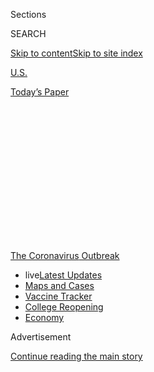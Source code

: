 <div id="app">

<div>

<div>

<div>

<div class="NYTAppHideMasthead css-1q2w90k e1suatyy0">

<div class="section css-ui9rw0 e1suatyy2">

<div class="css-eph4ug er09x8g0">

<div class="css-6n7j50">

</div>

<span class="css-1dv1kvn">Sections</span>

<div class="css-10488qs">

<span class="css-1dv1kvn">SEARCH</span>

</div>

[Skip to content](#site-content)[Skip to site
index](#site-index)

</div>

<div id="masthead-section-label" class="css-1wr3we4 eaxe0e00">

[U.S.](https://www.nytimes3xbfgragh.onion/section/us)

</div>

<div class="css-10698na e1huz5gh0">

</div>

</div>

<div id="masthead-bar-one" class="section hasLinks css-15hmgas e1csuq9d3">

<div class="css-uqyvli e1csuq9d0">

</div>

<div class="css-1uqjmks e1csuq9d1">

</div>

<div class="css-9e9ivx">

[](https://myaccount.nytimes3xbfgragh.onion/auth/login?response_type=cookie&client_id=vi)

</div>

<div class="css-1bvtpon e1csuq9d2">

[Today’s
Paper](https://www.nytimes3xbfgragh.onion/section/todayspaper)

</div>

</div>

</div>

</div>

<div data-aria-hidden="false">

<div id="site-content" data-role="main">

<div>

<div class="css-1aor85t" style="opacity:0.000000001;z-index:-1;visibility:hidden">

<div class="css-1hqnpie">

<div class="css-epjblv">

<span class="css-17xtcya">[U.S.](/section/us)</span><span class="css-x15j1o">|</span><span class="css-fwqvlz">Donald
Kennedy, Who Led Stanford in 1980s, Dies at
88</span>

</div>

<div class="css-k008qs">

<div class="css-1iwv8en">

<span class="css-18z7m18"></span>

<div>

</div>

</div>

<span class="css-1n6z4y">https://nyti.ms/3eMvEws</span>

<div class="css-1705lsu">

<div class="css-4xjgmj">

<div class="css-4skfbu" data-role="toolbar" data-aria-label="Social Media Share buttons, Save button, and Comments Panel with current comment count" data-testid="share-tools">

  - 
  - 
  - 
  - 
    
    <div class="css-6n7j50">
    
    </div>

  - 

</div>

</div>

</div>

</div>

</div>

</div>

<div id="NYT_TOP_BANNER_REGION" class="css-13pd83m">

<div>

<div id="styln-prism-menu-1592847958612" class="section interactive-content interactive-size-medium css-1edisqu">

<div class="css-17ih8de interactive-body">

<div id="scroll-container" class="css-1gj85ro">

[<span class="styln-title-wrap"><span class="css-1pje3qr">The
Coronavirus</span><span class="css-1pje3qr">
Outbreak</span></span>](https://www.nytimes3xbfgragh.onion/news-event/coronavirus?action=click&pgtype=Article&state=default&region=TOP_BANNER&context=storylines_menu)

  - <span class="css-kqxiym" data-emphasize="true">live</span>[Latest
    Updates](https://www.nytimes3xbfgragh.onion/2020/08/04/world/coronavirus-covid-19.html?action=click&pgtype=Article&state=default&region=TOP_BANNER&context=storylines_menu)
  - [Maps and
    Cases](https://www.nytimes3xbfgragh.onion/interactive/2020/us/coronavirus-us-cases.html?action=click&pgtype=Article&state=default&region=TOP_BANNER&context=storylines_menu)
  - [Vaccine
    Tracker](https://www.nytimes3xbfgragh.onion/interactive/2020/science/coronavirus-vaccine-tracker.html?action=click&pgtype=Article&state=default&region=TOP_BANNER&context=storylines_menu)
  - [College
    Reopening](https://www.nytimes3xbfgragh.onion/2020/08/02/us/covid-college-reopening.html?action=click&pgtype=Article&state=default&region=TOP_BANNER&context=storylines_menu)
  - [Economy](https://www.nytimes3xbfgragh.onion/live/2020/08/03/business/stock-market-today-coronavirus?action=click&pgtype=Article&state=default&region=TOP_BANNER&context=storylines_menu)

</div>

</div>

</div>

</div>

</div>

<div id="top-wrapper" class="css-1sy8kpn">

<div id="top-slug" class="css-l9onyx">

Advertisement

</div>

[Continue reading the main
story](#after-top)

<div class="ad top-wrapper" style="text-align:center;height:100%;display:block;min-height:250px">

<div id="top" class="place-ad" data-position="top" data-size-key="top">

</div>

</div>

<div id="after-top">

</div>

</div>

<div>

<div id="sponsor-wrapper" class="css-1hyfx7x">

<div id="sponsor-slug" class="css-19vbshk">

Supported by

</div>

[Continue reading the main
story](#after-sponsor)

<div id="sponsor" class="ad sponsor-wrapper" style="text-align:center;height:100%;display:block">

</div>

<div id="after-sponsor">

</div>

</div>

<div class="css-186x18t">

those we’ve lost

</div>

<div class="css-1vkm6nb ehdk2mb0">

# Donald Kennedy, Who Led Stanford in 1980s, Dies at 88

</div>

As president, he expanded the university and battled a government
inquiry into its research expenses. He also headed the F.D.A. under
President Carter.

<div class="css-79elbk" data-testid="photoviewer-wrapper">

<div class="css-z3e15g" data-testid="photoviewer-wrapper-hidden">

</div>

<div class="css-1a48zt4 ehw59r15" data-testid="photoviewer-children">

![<span class="css-16f3y1r e13ogyst0" data-aria-hidden="true">Donald
Kennedy, giving the commencement address at Stanford University in 1978,
when he was the commissioner of the F.D.A. He was the university’s
president in the 1980s and oversaw major
expansions.</span><span class="css-cnj6d5 e1z0qqy90" itemprop="copyrightHolder"><span class="css-1ly73wi e1tej78p0">Credit...</span><span><span>Chuck
Painter/Stanford News
Service</span></span></span>](https://static01.graylady3jvrrxbe.onion/images/2020/04/24/obituaries/24Kennedy1/merlin_171817122_902d640a-0bcf-4e10-8f8d-363b6fdda2cb-articleLarge.jpg?quality=75&auto=webp&disable=upscale)

</div>

</div>

<div class="css-18e8msd">

<div class="css-vp77d3 epjyd6m0">

<div class="css-hus3qt ey68jwv0" data-aria-hidden="true">

[![Sam
Roberts](https://static01.graylady3jvrrxbe.onion/images/2018/02/20/multimedia/author-sam-roberts/author-sam-roberts-thumbLarge.jpg
"Sam Roberts")](https://www.nytimes3xbfgragh.onion/by/sam-roberts)

</div>

<div class="css-1baulvz">

By [<span class="css-1baulvz last-byline" itemprop="name">Sam
Roberts</span>](https://www.nytimes3xbfgragh.onion/by/sam-roberts)

</div>

</div>

  - 
    
    <div class="css-ld3wwf e16638kd2">
    
    Published April 23, 2020Updated April 27,
    2020
    
    </div>

  - 
    
    <div class="css-4xjgmj">
    
    <div class="css-pvvomx" data-role="toolbar" data-aria-label="Social Media Share buttons, Save button, and Comments Panel with current comment count" data-testid="share-tools">
    
      - 
      - 
      - 
      - 
        
        <div class="css-6n7j50">
        
        </div>
    
      - 
    
    </div>
    
    </div>

</div>

</div>

<div class="section meteredContent css-1r7ky0e" name="articleBody" itemprop="articleBody">

<div class="css-1fanzo5 StoryBodyCompanionColumn">

<div class="css-53u6y8">

Donald Kennedy, a neurobiologist who headed the Food and Drug
Administration before becoming president of Stanford University, where
he oversaw major expansions of its campus and curriculum and weathered a
crisis over research spending, died on April 21 in Redwood City, Calif.
He was 88.

His death, at a residential care facility, was caused by complications
of the new coronavirus, his wife, Robin Kennedy, said. He had suffered a
severe stroke in 2015.

[Stanford](https://www.stanford.edu/) had been Dr. Kennedy’s life since
1960, when, not yet 30, he joined its faculty as an assistant professor
of biology. And except for a stint in the late 1970s as head of the
F.D.A. under President Jimmy Carter, he remained wedded to the
university, becoming provost and then president in 1980, beginning an
11-year tenure.

It was a productive one. During his presidency the university opened the
[Stanford Humanities Center](http://shc.stanford.edu/) and campuses in
Oxford, England; Kyoto, Japan; and Washington; diversified the Western
culture curriculum; and raised $1.2 billion in a five-year centennial
campaign, although by the end of the decade the university was facing
deficits.

</div>

</div>

<div class="css-1fanzo5 StoryBodyCompanionColumn">

<div class="css-53u6y8">

His tenure also coincided with fiery debates over antiwar protests and
academic freedom by both professors and students, divestiture of the
university’s holdings in companys doing business in South Africa, and
$160 million in damage inflicted by the Loma Prieta Earthquake in 1989.

A would-be writer who had become a neurobiologist in college
adventitiously, Dr. Kennedy found his leadership under the microscope in
the early 1990s, when the university was accused — and later cleared —
of improperly billing the Navy for research expenses.

The accusations were aired by federal auditors and Representative [John
D. Dingell
Jr.,](https://www.nytimes3xbfgragh.onion/2019/02/07/us/politics/john-dingell-dead-longest-congressman.html)
a tenacious Michigan Democrat, who said that Stanford may have billed
the government for as much as $200 million in improper expenses on
research contracts for over a decade.

By 1994, Stanford had agreed that a total of about $3 million had been
inadvertently billed to the government, but the [federal auditors
concluded](https://www.nytimes3xbfgragh.onion/1994/10/19/us/navy-settles-a-fraud-case-on-stanford-research-costs.html)
that there was no evidence of misrepresentation by the university.

Still, the damage was done to Stanford’s reputation, and Dr. Kennedy
resigned in 1991, attributing the government accusations to political
and personal vendettas and acknowledging that they had contributed to
his decision to step down.

</div>

</div>

<div class="css-1fanzo5 StoryBodyCompanionColumn">

<div class="css-53u6y8">

“It is very difficult, I have concluded, for a person identified with a
problem to be the spokesman for its solution,” he said in announcing
[his
resignation](https://www.nytimes3xbfgragh.onion/1991/07/30/us/stanford-chief-quits-amid-furor-on-use-of-federal-money.html).
He went on to edit the journal Science.

But he had his ardent supporters on the Bay Area campus, where he was
known to bike to work and engage with students. Among them was his
protégé Cory Booker, the future senator from New Jersey, whom Dr.
Kennedy had encouraged to apply for a Rhodes Scholarship.

</div>

</div>

<div class="css-79elbk" data-testid="photoviewer-wrapper">

<div class="css-z3e15g" data-testid="photoviewer-wrapper-hidden">

</div>

<div class="css-1a48zt4 ehw59r15" data-testid="photoviewer-children">

![<span class="css-16f3y1r e13ogyst0" data-aria-hidden="true">Dr.
Kennedy, standing at center, at a Senate hearing in 1977, when he headed
the Food and Drug
Administration.</span><span class="css-cnj6d5 e1z0qqy90" itemprop="copyrightHolder"><span class="css-1ly73wi e1tej78p0">Credit...</span><span>George
Tames/The New York
Times</span></span>](https://static01.graylady3jvrrxbe.onion/images/2020/04/24/obituaries/24Kennedy2/merlin_171819561_33f5ac34-bf08-4596-9f86-6628e0c91477-articleLarge.jpg?quality=75&auto=webp&disable=upscale)

</div>

</div>

<div class="css-1fanzo5 StoryBodyCompanionColumn">

<div class="css-53u6y8">

“To watch him lead through the indirect cost crisis, through
professional and personal attacks, under tremendous stress and strain,
with clouds amassed over his head and challenges raining on him,"
Senator Booker wrote in the foreword to Dr. Kennedy’s memoir, “A Place
in the Sun” (2017), “was a study in leadership, character, and
discipline, always better shown in times of crisis than when all is
going well.”

Donald Kennedy was born on Aug. 18, 1931, in Manhattan to William and
Barbara (Bean) Kennedy. His father was a writer, an editor and an
assistant dean of the Harvard Business School. His mother was a teacher
and journalist.

As his father repeatedly switched jobs, Donald was raised in about a
half-dozen locales, including Greenwich, Conn., by the time he was 15.

After graduating from the Dublin School in New Hampshire, he enrolled in
Harvard University intending to major in English and be a writer; at one
point he received an A on a 5,000-word final paper in creative writing.
But, as he recalled in his memoir, his professor, perhaps pointing him
toward a more profitable profession, asked him over sherry one night: “
Tell me, Don. What else interests you?’”

</div>

</div>

<div class="css-1fanzo5 StoryBodyCompanionColumn">

<div class="css-53u6y8">

“Surprised by the question, I gathered my wits and responded, ‘Well,
biology and natural history, I guess.’”

“‘Biology,’ he said. ‘That sounds like a wonderful choice.’”

He earned is bachelor’s degree in 1952, followed by a master’s and a
doctorate, all three from Harvard. And all in biology.

Dr. Kennedy was recruited to the F.D.A. in 1977 by Joseph A. Califano
Jr., the secretary of health, education and welfare. During his tenure
there the agency’s proposed ban on saccharin, the artificial sweetener,
was defeated, but overall his record won plaudits from industry
representatives and consumer advocates
alike.

</div>

</div>

<div class="css-79elbk" data-testid="photoviewer-wrapper">

<div class="css-z3e15g" data-testid="photoviewer-wrapper-hidden">

</div>

<div class="css-1a48zt4 ehw59r15" data-testid="photoviewer-children">

<div class="css-1xdhyk6 erfvjey0">

<span class="css-1ly73wi e1tej78p0">Image</span>

<div class="css-zjzyr8">

<div data-testid="lazyimage-container" style="height:257.77777777777777px">

</div>

</div>

</div>

<span class="css-16f3y1r e13ogyst0" data-aria-hidden="true">Dr. Kennedy
was a familiar, and often informal, presence on the Stanford
campus. </span><span class="css-cnj6d5 e1z0qqy90" itemprop="copyrightHolder"><span class="css-1ly73wi e1tej78p0">Credit...</span><span>Stanford
News Service</span></span>

</div>

</div>

<div class="css-1fanzo5 StoryBodyCompanionColumn">

<div class="css-53u6y8">

He returned to Stanford briefly as provost before he was named
president.

Dr. Kennedy was a familiar presence on campus, not only biking to the
quadrangle but also inviting students to join him on his morning runs up
to the Dish, the radio antenna in the foothills of the campus.

“Kennedy is not someone whom students hear once when they arrive and
then once when they graduate,” The Stanford Daily, the student
newspaper, editorialized in 1991.

A former student, Ingrid Schwontes Jackoway, was quoted as saying in an
alumni publication: “I will never forget Donald Kennedy getting up on
the lab table at the front of the lecture hall and assuming a quadruped
position to demonstrate to us the concepts of dorsal, ventral, cephalo
and caudal. His first concern was always with teaching effectively, not
preserving his dignity.”

</div>

</div>

<div class="css-1fanzo5 StoryBodyCompanionColumn">

<div class="css-53u6y8">

Dr. Kennedy’s marriage to Jeanne Dewey ended in divorce. In addition to
his wife, Robin Hamill, who was associate counsel at Stanford when they
married in 1987, he is survived by two daughters from his first
marriage, Page Kennedy Rochon and Julia Kennedy Tussing; two
stepchildren, Cameron Kennedy and Jamie Hamill; and nine grandchildren.
A brother, Dorsey, died before him.

Dr. Kennedy was the editor in chief of Science, the weekly journal of
the American Association for the Advancement of Science, from 2000 to
2008. But even there he was not immune to controversy. Researchers had
fabricated their findings in several articles, and a reported sighting
of an extinct ivory-billed woodpecker appeared to have been mistaken.

Among his other books were “The Cold and the Dark: The World After
Nuclear War” (1984) with Carl Sagan and Paul R. Ehrlich, and [“Academic
Duty”](https://www.nytimes3xbfgragh.onion/1998/01/04/books/beyond-the-culture-wars.html)
(1997). At his death he was Bing professor for environmental science
emeritus at Stanford.

Shortly after he became president, Dr. Kennedy told the student radio
station, KZSU, that he intended to keep his perspective despite the
pressures of the job.

“The president is ultimately the person to whom the problems come,” he
said. “What you need then is to walk around, or visit a dormitory, or to
give a class, or to meet a student who wants to come in and talk about a
career choice. I find those occasions very uplifting because they’re not
automatically negative. They’re not the kind of problems that are
programmed for the president’s desk because they haven’t been solved by
anybody else. Instead, they’re the kinds of things that go on around
here day by day, and make this a terrific
place.”

</div>

</div>

</div>

<div>

</div>

<div>

</div>

<div id="NYT_BELOW_MAIN_CONTENT_REGION">

<div>

<div id="covid-obits-article-embed" class="section css-l08pwh interactive-content interactive-size-medium">

<div class="css-17ih8de interactive-body">

<div class="g-obits-embed" data-preview-slug="2020-04-03-covid-obits">

[](https://www.nytimes3xbfgragh.onion/interactive/2020/obituaries/people-died-coronavirus-obituaries.html?action=click&pgtype=Article&state=default&region=BELOW_MAIN_CONTENT&context=covid_obits_promo)

<div class="g-hed-summ">

# Those We’ve Lost

The coronavirus pandemic has taken an incalculable death toll. This
series is designed to put names and faces to the numbers.

<span>Read
more</span>

</div>

<div class="g-obits-embed-wrap">

<div id="bernaldina-josé-pedro" class="g-obit">

<div class="g-flex-wrapper-image">

<div class="g-image g-asset-inner">

![](https://static01.graylady3jvrrxbe.onion/images/2020/07/30/obituaries/30Pedro/30Pedro-square640.jpg)

</div>

</div>

<div class="g-flex-wrapper-text">

# Bernaldina José Pedro

<div class="g-meta">

<span>d. Boa Vista, Brazil</span>

</div>

<div class="g-summ">

Leader among the Indigenous
Macuxi

</div>

</div>

</div>

<div id="john-eric-swing" class="g-obit">

<div class="g-flex-wrapper-image">

<div class="g-image g-asset-inner">

![](https://static01.graylady3jvrrxbe.onion/images/2020/07/31/obituaries/31Swing/merlin_175167783_8913bc90-0d64-43f3-a655-1bb1bf1601c9-square640.jpg)

</div>

</div>

<div class="g-flex-wrapper-text">

# John Eric Swing

<div class="g-meta">

<span>d. Fountain Valley, Calif. </span>

</div>

<div class="g-summ">

Champion of
Filipino-Americans

</div>

</div>

</div>

<div id="victor-victor-" class="g-obit">

<div class="g-flex-wrapper-image">

<div class="g-image g-asset-inner">

![](https://static01.graylady3jvrrxbe.onion/images/2020/07/27/obituaries/27Victor/merlin_175001436_38b11f8e-227a-4e2c-9821-7618af9b2524-square640.jpg)

</div>

</div>

<div class="g-flex-wrapper-text">

# Victor Victor

<div class="g-meta">

<span>d. Santo Domingo, Dominican Republic</span>

</div>

<div class="g-summ">

Beloved musician of the Dominican
Republic

</div>

</div>

</div>

<div id="dr-eddie-negrón" class="g-obit">

<div class="g-flex-wrapper-image">

<div class="g-image g-asset-inner">

![](https://static01.graylady3jvrrxbe.onion/images/2020/07/31/obituaries/31Negron/merlin_175160169_516322ae-fd23-4969-b6b2-193ced371105-square640.jpg)

</div>

</div>

<div class="g-flex-wrapper-text">

# Dr. Eddie Negrón

<div class="g-meta">

<span>d. Fort Walton Beach, Fla.</span>

</div>

<div class="g-summ">

Internist on Florida’s Emerald
Coast

</div>

</div>

</div>

<div id="dobby-dobson" class="g-obit">

<div class="g-flex-wrapper-image">

<div class="g-image g-asset-inner">

![](https://static01.graylady3jvrrxbe.onion/images/2020/07/30/obituaries/30Dobson/merlin_175115928_f6b9271c-8f05-4fe1-a38a-5ca4a58f8935-square640.jpg)

</div>

</div>

<div class="g-flex-wrapper-text">

# Dobby Dobson

<div class="g-meta">

<span>d. Coral Springs, Fla.</span>

</div>

<div class="g-summ">

Jamaican singer and
songwriter

</div>

</div>

</div>

<div id="waldemar-gonzalez" class="g-obit">

<div class="g-flex-wrapper-image">

<div class="g-image g-asset-inner">

![](https://static01.graylady3jvrrxbe.onion/images/2020/08/01/obituaries/28Gonzalez/merlin_175002771_beb57888-3951-409a-ae13-03a94b2e962e-square640.jpg)

</div>

</div>

<div class="g-flex-wrapper-text">

# Waldemar Gonzalez

<div class="g-meta">

<span>d. White Plains, N.Y.</span>

</div>

<div class="g-summ">

Teacher and social worker

</div>

</div>

</div>

</div>

</div>

</div>

</div>

</div>

</div>

<div>

</div>

<div>

<div id="bottom-wrapper" class="css-1ede5it">

<div id="bottom-slug" class="css-l9onyx">

Advertisement

</div>

[Continue reading the main
story](#after-bottom)

<div id="bottom" class="ad bottom-wrapper" style="text-align:center;height:100%;display:block;min-height:90px">

</div>

<div id="after-bottom">

</div>

</div>

</div>

</div>

</div>

## Site Index

<div>

</div>

## Site Information Navigation

  - [© <span>2020</span> <span>The New York Times
    Company</span>](https://help.nytimes3xbfgragh.onion/hc/en-us/articles/115014792127-Copyright-notice)

<!-- end list -->

  - [NYTCo](https://www.nytco.com/)
  - [Contact
    Us](https://help.nytimes3xbfgragh.onion/hc/en-us/articles/115015385887-Contact-Us)
  - [Work with us](https://www.nytco.com/careers/)
  - [Advertise](https://nytmediakit.com/)
  - [T Brand Studio](http://www.tbrandstudio.com/)
  - [Your Ad
    Choices](https://www.nytimes3xbfgragh.onion/privacy/cookie-policy#how-do-i-manage-trackers)
  - [Privacy](https://www.nytimes3xbfgragh.onion/privacy)
  - [Terms of
    Service](https://help.nytimes3xbfgragh.onion/hc/en-us/articles/115014893428-Terms-of-service)
  - [Terms of
    Sale](https://help.nytimes3xbfgragh.onion/hc/en-us/articles/115014893968-Terms-of-sale)
  - [Site
    Map](https://spiderbites.nytimes3xbfgragh.onion)
  - [Help](https://help.nytimes3xbfgragh.onion/hc/en-us)
  - [Subscriptions](https://www.nytimes3xbfgragh.onion/subscription?campaignId=37WXW)

</div>

</div>

</div>

</div>
